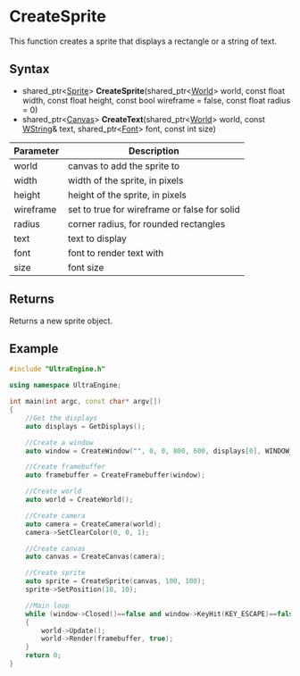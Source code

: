 # CreateSprite

This function creates a sprite that displays a rectangle or a string of text.

## Syntax

- shared_ptr<[Sprite](Sprite.md)\> **CreateSprite**(shared_ptr<[World](World.md)\> world, const float width, const float height, const bool wireframe = false, const float radius = 0)
- shared_ptr<[Canvas](Canvas.md)\> **CreateText**(shared_ptr<[World](World.md)\> world, const [WString](WString.md)& text, shared_ptr<[Font](Font.md)\> font, const int size)

| Parameter | Description |
| --- | --- |
| world | canvas to add the sprite to |
| width | width of the sprite, in pixels |
| height | height of the sprite, in pixels |
| wireframe | set to true for wireframe or false for solid |
| radius | corner radius, for rounded rectangles |
| text | text to display |
| font | font to render text with |
| size | font size |

## Returns

Returns a new sprite object.

## Example

```c++
#include "UltraEngine.h"

using namespace UltraEngine;

int main(int argc, const char* argv[])
{
    //Get the displays
    auto displays = GetDisplays();

    //Create a window
    auto window = CreateWindow("", 0, 0, 800, 600, displays[0], WINDOW_CENTER | WINDOW_TITLEBAR);

    //Create framebuffer
    auto framebuffer = CreateFramebuffer(window);

    //Create world
    auto world = CreateWorld();

    //Create camera
    auto camera = CreateCamera(world);
    camera->SetClearColor(0, 0, 1);

    //Create canvas
    auto canvas = CreateCanvas(camera);

    //Create sprite
    auto sprite = CreateSprite(canvas, 100, 100);
    sprite->SetPosition(10, 10);

    //Main loop
    while (window->Closed()==false and window->KeyHit(KEY_ESCAPE)==false)
    {
        world->Update();
        world->Render(framebuffer, true);
    }
    return 0;
}
```
